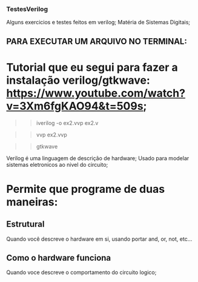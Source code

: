 ### TestesVerilog

Alguns exercicios e testes feitos em verilog;
Matéria de Sistemas Digitais;

## PARA EXECUTAR UM ARQUIVO NO TERMINAL:

# Tutorial que eu segui para fazer a instalação verilog/gtkwave: https://www.youtube.com/watch?v=3Xm6fgKAO94&t=509s;

> > iverilog -o ex2.vvp ex2.v

> > vvp ex2.vvp

> > gtkwave

Verilog é uma linguagem de descrição de hardware;
Usado para modelar sistemas eletronicos ao nivel do circuito;

<h1>Permite que programe de duas maneiras:</h1>
<h2>Estrutural</h2>
Quando você descreve o hardware em si, usando portar and, or, not, etc...
<h2>Como o hardware funciona</h2>
Quando voce descreve o comportamento do circuito logico;
